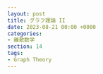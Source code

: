 ```yaml
---
layout: post
title: グラフ理論 II
date: 2023-08-21 00:00 +0000
categories:
- 離散数学
section: 14
tags:
- Graph Theory
---
```



